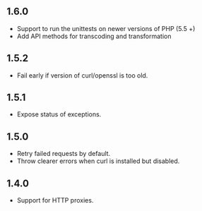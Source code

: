 ## 1.6.0
* Support to run the unittests on newer versions of PHP (5.5 +)
* Add API methods for transcoding and transformation

## 1.5.2
* Fail early if version of curl/openssl is too old.

## 1.5.1
* Expose status of exceptions.

## 1.5.0
* Retry failed requests by default.
* Throw clearer errors when curl is installed but disabled.

## 1.4.0
* Support for HTTP proxies.
